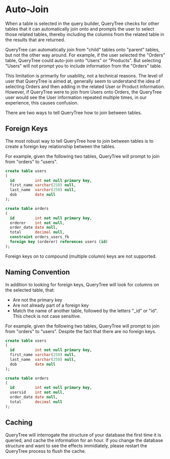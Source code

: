 # Auto-Join

When a table is selected in the query builder, QueryTree checks for other tables that it can automatically join onto and prompts the user to select those related tables, thereby including the columns from the related table in the results that are returned.

QueryTree can automatically join from "child" tables onto "parent" tables, but not the other way around. For example, if the user selected the "Orders" table, QueryTree could auto-join onto "Users" or "Products". But selecting "Users" will not prompt you to include information from the "Orders" table.

This limitation is primarily for usability, not a technical reasons. The level of user that QueryTree is aimed at, generally seem to understand the idea of selecting Orders and then adding in the related User or Product information. However, if QueryTree were to join from Users onto Orders, the QueryTree user would see the User information repeated multiple times, in our experience, this causes confusion.

There are two ways to tell QueryTree how to join between tables.

## Foreign Keys

The most robust way to tell QueryTree how to join between tables is to create a foreign key relationship between the tables. 

For example, given the following two tables, QueryTree will prompt to join from "orders" to "users".

```sql
create table users
(
  id         int not null primary key,
  first_name varchar(250) null,
  last_name  varchar(250) null,
  dob        date null
);

create table orders
(
  id         int not null primary key,
  orderer    int not null,
  order_date date null,
  total      decimal null,
  constraint orders_users_fk
  foreign key (orderer) references users (id)
);
```

Foreign keys on to compound (multiple column) keys are not supported.

## Naming Convention

In addition to looking for foreign keys, QueryTree will look for columns on the selected table, that:

* Are not the primary key
* Are not already part of a foreign key
* Match the name of another table, followed by the letters "_id" or "id". This check is not case sensitive.

For example, given the following two tables, QueryTree will prompt to join from "orders" to "users". Despite the fact that there are no foreign keys.

```sql
create table users
(
  id         int not null primary key,
  first_name varchar(250) null,
  last_name  varchar(250) null,
  dob        date null
);

create table orders
(
  id         int not null primary key,
  usersid    int not null,
  order_date date null,
  total      decimal null
);
```

## Caching

QueryTree will interrogate the structure of your database the first time it is queried, and cache the information for an hour. If you change the database structure and want to see the effects immidiately, please restart the QueryTree process to flush the cache.
